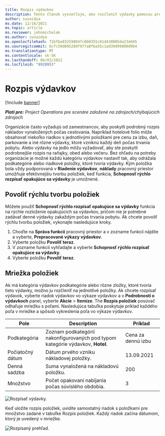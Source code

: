 ```yaml
---
title: Rozpis výdavkov
description: Tento článok vysvetľuje, ako rozčleniť výdavky pomocou prepracovaného pracovného priestoru Výdavky.
author: suvaidya
ms.date: 12/16/2021
ms.topic: article
ms.reviewer: johnmichalak
ms.author: suvaidya
ms.openlocfilehash: 71bfbe83259804fc0b0355c81d430805da23dd45
ms.sourcegitcommit: 6cfc50d89528df977a8f6a55c1ad39d99800d9b4
ms.translationtype: MT
ms.contentlocale: sk-SK
ms.lasthandoff: 06/03/2022
ms.locfileid: "8920953"
---
```

# <a name="expense-itemization"></a>Rozpis výdavkov

[!include [banner](../includes/banner.md)]

_**Platí pre:** Project Operations pre scenáre založené na zdrojoch/chýbajúcich zdrojoch_

Organizácie často vyžadujú od zamestnancov, aby poskytli podrobný rozpis nákladov vynaložených počas cestovania. Napríklad hotelové folio môže obsahovať niekoľko riadkov s jednotlivými položkami pre cenu za izbu, daň, parkovanie a iné rôzne výdavky, ktoré vzniknú každý deň počas trvania pobytu. Alebo výdavky na jedlo môžu vyžadovať, aby ste poskytli podrobnejšie rozpis na raňajky, obed alebo večeru. Bez ohľadu na potreby organizácie je možné každú kategóriu výdavkov nastaviť tak, aby odrážala podkategórie alebo riadkové položky, ktoré tvoria výdavky. Kým položka bola vždy podporovaná v **Riadenie výdavkov**, **náklady** pracovný priestor umožňuje efektívnejšiu tvorbu položiek, keď funkcia, **Schopnosť rýchlo rozpísať opakujúce sa výdavky** je umožnené.  

## <a name="enable-quick-itemization"></a>Povoliť rýchlu tvorbu položiek 

Môžete použiť **Schopnosť rýchlo rozpísať opakujúce sa výdavky** funkcia na rýchle rozloženie opakujúcich sa výdavkov, pričom nie je potrebné zadávať denné výdavky zakaždým počas trvania pobytu. Ak chcete povoliť rýchlu tvorbu položiek, vykonajte nasledujúce kroky.

1. Choďte na **Správa funkcií** pracovný priestor a v zozname funkcií nájdite a vyberte, **Prepracované výkazy výdavkov**. 
2. Vyberte položku **Povoliť teraz**. 
3. V zozname funkcií vyhľadajte a vyberte **Schopnosť rýchlo rozpísať opakujúce sa výdavky**.
4. Vyberte položku **Povoliť teraz**. 

## <a name="itemization-grid"></a>Mriežka položiek 

Ak má kategória výdavkov podkategórie alebo rôzne zložky, ktoré tvoria tieto výdavky, možno ju rozčleniť na jednotlivé položky. Ak chcete rozpísať výdavok, vyberte riadok výdavkov vo výkaze výdavkov a v **Podrobnosti o výdavkoch** panel, vyberte **Akcie** > **Itemize**. The **Rozpis položiek** posúvač odhaľuje mriežku s poľami. Nasledujúca tabuľka poskytuje príklad každého poľa v mriežke a spôsob vykreslenia poľa vo výkaze výdavkov. 

|     Pole          |     Description                                                                                  |     Príklad              |
|--------------------|--------------------------------------------------------------------------------------------------|--------------------------|
|     Podkategória    |     Zoznam podkategórií nakonfigurovaných pod typom kategórie výdavkov, **Hotel**.             |     Cena za dennú izbu      |
|     Počiatočný dátum     |     Dátum prvého vzniku nákladovej položky.                                           |     13.09.2021           |
|     Denná sadzba     |     Suma vynaložená na nákladovú položku.                                                    |     200                  |
|     Množstvo       |     Počet opakovaní nabíjania počas súvislého obdobia.                       |     3                    |

![Rozpísať výdavky.](media/Itemization%20screen%201.png)

Keď uložíte rozpis položiek, uvidíte samostatný riadok s položkami pre množstvo zadané v tabuľke Rozpis položiek. Každý riadok začína dátumom, ktorý je uvedený v mriežke.

![Rozpísaný prehľad.](media/Itemization%20screen%202.png)

